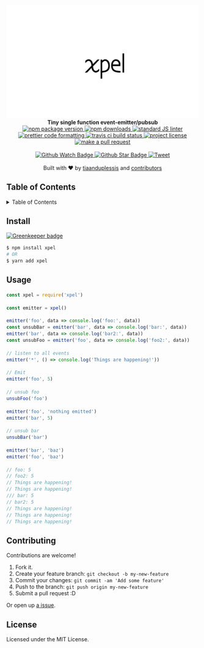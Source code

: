 
<div align="center">
  <img src="media/xpel.png" alt=""/>
</div>
<div align="center">
  <strong>Tiny single function event-emitter/pubsub</strong>
</div>
<div align="center">
  <a href="https://npmjs.org/package/xpel">
    <img src="https://img.shields.io/npm/v/xpel.svg?style=flat-square" alt="npm package version" />
  </a>
  <a href="https://npmjs.org/package/xpel">
  <img src="https://img.shields.io/npm/dm/xpel.svg?style=flat-square" alt="npm downloads" />
  </a>
  <a href="https://github.com/feross/standard">
    <img src="https://img.shields.io/badge/code%20style-standard-brightgreen.svg?style=flat-square" alt="standard JS linter" />
  </a>
  <a href="https://github.com/prettier/prettier">
    <img src="https://img.shields.io/badge/styled_with-prettier-ff69b4.svg?style=flat-square" alt="prettier code formatting" />
  </a>
  <a href="https://travis-ci.org/tiaanduplessis/xpel">
    <img src="https://img.shields.io/travis/tiaanduplessis/xpel.svg?style=flat-square" alt="travis ci build status" />
  </a>
  <a href="https://github.com/tiaanduplessis/xpel/blob/master/LICENSE">
    <img src="https://img.shields.io/npm/l/xpel.svg?style=flat-square" alt="project license" />
  </a>
  <a href="http://makeapullrequest.com">
    <img src="https://img.shields.io/badge/PRs-welcome-brightgreen.svg?style=flat-square" alt="make a pull request" />
  </a>
</div>
<br>
<div align="center">
  <a href="https://github.com/tiaanduplessis/xpel/watchers">
    <img src="https://img.shields.io/github/watchers/tiaanduplessis/xpel.svg?style=social" alt="Github Watch Badge" />
  </a>
  <a href="https://github.com/tiaanduplessis/xpel/stargazers">
    <img src="https://img.shields.io/github/stars/tiaanduplessis/xpel.svg?style=social" alt="Github Star Badge" />
  </a>
  <a href="https://twitter.com/intent/tweet?text=Check%20out%20xpel!%20https://github.com/tiaanduplessis/xpel%20%F0%9F%91%8D">
    <img src="https://img.shields.io/twitter/url/https/github.com/tiaanduplessis/xpel.svg?style=social" alt="Tweet" />
  </a>
</div>
<br>
<div align="center">
  Built with ❤︎ by <a href="https://github.com/tiaanduplessis">tiaanduplessis</a> and <a href="https://github.com/tiaanduplessis/xpel/contributors">contributors</a>
</div>

<h2>Table of Contents</h2>
<details>
  <summary>Table of Contents</summary>
  <li><a href="#install">Install</a></li>
  <li><a href="#usage">Usage</a></li>
  <li><a href="#contribute">Contribute</a></li>
  <li><a href="#license">License</a></li>
</details>

## Install

[![Greenkeeper badge](https://badges.greenkeeper.io/tiaanduplessis/xpel.svg)](https://greenkeeper.io/)

```sh
$ npm install xpel
# OR
$ yarn add xpel
```

## Usage

```js
const xpel = require('xpel')

const emitter = xpel()

emitter('foo', data => console.log('foo:', data))
const unsubBar = emitter('bar', data => console.log('bar:', data))
emitter('bar', data => console.log('bar2:', data))
const unsubFoo = emitter('foo', data => console.log('foo2:', data))

// listen to all events
emitter('*', () => console.log('Things are happening!'))

// Emit
emitter('foo', 5)

// unsub foo
unsubFoo('foo')

emitter('foo', 'nothing emitted')
emitter('bar', 5)

// unsub bar
unsubBar('bar')

emitter('bar', 'baz')
emitter('foo', 'baz')

// foo: 5
// foo2: 5
// Things are happening!
// Things are happening!
/// bar: 5
// bar2: 5
// Things are happening!
// Things are happening!
// Things are happening!

```

## Contributing

Contributions are welcome!

1. Fork it.
2. Create your feature branch: `git checkout -b my-new-feature`
3. Commit your changes: `git commit -am 'Add some feature'`
4. Push to the branch: `git push origin my-new-feature`
5. Submit a pull request :D

Or open up [a issue](https://github.com/tiaanduplessis/xpel/issues).

## License

Licensed under the MIT License.
